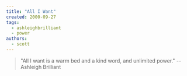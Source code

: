 ```yaml
---
title: "All I Want"
created: 2000-09-27
tags: 
  - ashleighbrilliant
  - power
authors: 
  - scott
---
```


> "All I want is a warm bed and a kind word, and unlimited power." \-- Ashleigh Brilliant
